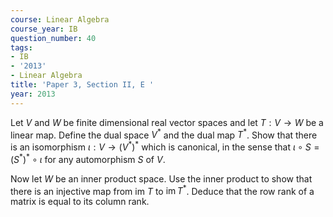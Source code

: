 ```yaml
---
course: Linear Algebra
course_year: IB
question_number: 40
tags:
- IB
- '2013'
- Linear Algebra
title: 'Paper 3, Section II, E '
year: 2013
---
```




Let $V$ and $W$ be finite dimensional real vector spaces and let $T: V \rightarrow W$ be a linear map. Define the dual space $V^{*}$ and the dual map $T^{*}$. Show that there is an isomorphism $\iota: V \rightarrow\left(V^{*}\right)^{*}$ which is canonical, in the sense that $\iota \circ S=\left(S^{*}\right)^{*} \circ \iota$ for any automorphism $S$ of $V$.

Now let $W$ be an inner product space. Use the inner product to show that there is an injective map from im $T$ to $\operatorname{im} T^{*}$. Deduce that the row rank of a matrix is equal to its column rank.